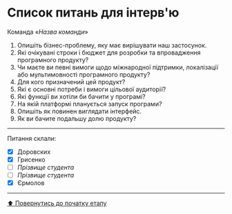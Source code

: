 # Список питань для інтерв'ю
Команда «*Назва команди*»

1. Опишіть бізнес-проблему, яку має вирішувати наш застосунок.
2. Які очікувані строки і бюджет для розробки та впровадження програмного продукту?
3. Чи маєте ви певні вимоги щодо міжнародної підтримки, локалізації або мультимовності програмного продукту?
4. Для кого призначений цей продукт?
5. Які є основні потреби і вимоги цільової аудиторії?
6. Які функції ви хотіли би бачити у програмі?
7. На якій платформі планується запуск програми?
8. Опишіть як повинен виглядати інтерфейс.
9. Як ви бачите подальшу долю продукту?

---
Питання склали:			

- [x] Доровских
- [x] Грисенко
- [ ] *Прізвище студента*
- [ ] *Прізвище студента*
- [x] Єрмолов

---
[:arrow_up: Повернутись до початку етапу](/docs/1.Envisioning/README.md)
